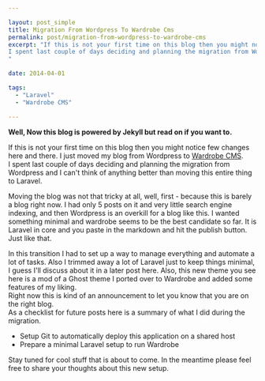 ```yaml
---

layout: post_simple
title: Migration From Wordpress To Wardrobe Cms
permalink: post/migration-from-wordpress-to-wardrobe-cms
excerpt: "If this is not your first time on this blog then you might notice few changes here and there. I just moved my blog from Wordpress to [Wardrobe CMS](http://wardrobecms.com).  
I spent last couple of days deciding and planning the migration from Wordpress and I can't think of anything better than moving this entire thing to Laravel.
"

date: 2014-04-01

tags: 
  - "Laravel"
  - "Wardrobe CMS"

---
```


**Well, Now this blog is powered by Jekyll but read on if you want to.**

If this is not your first time on this blog then you might notice few changes here and there. I just moved my blog from Wordpress to [Wardrobe CMS](http://wardrobecms.com).  
I spent last couple of days deciding and planning the migration from Wordpress and I can't think of anything better than moving this entire thing to Laravel.


Moving the blog was not that tricky at all, well, first - because this is barely a blog right now. I had only 5 posts on it and very little search engine indexing, and then Wordpress is an overkill for a blog like this. I wanted something minimal and wardrobe seems to be the best candidate so far. It is Laravel in core and you paste in the markdown and hit the publish button. Just like that.

In this transition I had to set up a way to manage everything and automate a lot of tasks. Also I trimmed away a lot of Laravel just to keep things minimal, I guess I'll discuss about it in a later post here. Also, this new theme you see here is a mod of a Ghost theme I ported over to Wardrobe and added some features of my liking.  
Right now this is kind of an announcement to let you know that you are on the right blog.  
As a checklist for future posts here is a summary of what I did during the migration.

 - Setup Git to automatically deploy this application on a shared host
 - Prepare a minimal Laravel setup to run Wardrobe
 
Stay tuned for cool stuff that is about to come. In the meantime please feel free to share your thoughts about this new setup.
